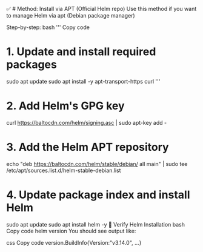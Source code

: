 ✅ # Method: Install via APT (Official Helm repo)
Use this method if you want to manage Helm via apt (Debian package manager)

Step-by-step:
bash
''' Copy code
# 1. Update and install required packages
sudo apt update
sudo apt install -y apt-transport-https curl
'''
# 2. Add Helm's GPG key
curl https://baltocdn.com/helm/signing.asc | sudo apt-key add -

# 3. Add the Helm APT repository
echo "deb https://baltocdn.com/helm/stable/debian/ all main" | sudo tee /etc/apt/sources.list.d/helm-stable-debian.list

# 4. Update package index and install Helm
sudo apt update
sudo apt install helm -y
🧪 Verify Helm Installation
bash
Copy code
helm version
You should see output like:

css
Copy code
version.BuildInfo{Version:"v3.14.0", ...}
